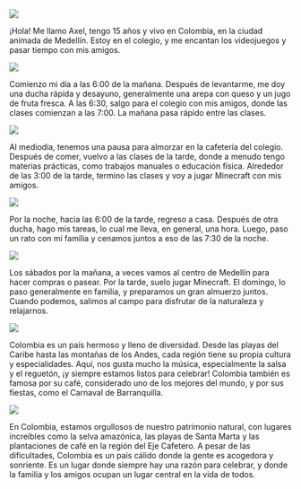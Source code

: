 <img style="max-width:500px;max-height: 250px;display:inline;" src="https://www.goodfreephotos.com/albums/colombia/medellin/cityscape-and-mountains-with-sky-clouds-in-medellin-colombia.jpg">


¡Hola! Me llamo Axel, tengo 15 años y vivo en Colombia, en la ciudad animada de Medellín. Estoy en el colegio, y me encantan los videojuegos y pasar tiempo con mis amigos.



<img style="max-width:500px;max-height: 250px;display:inline;" src="https://d194ip2226q57d.cloudfront.net/images/Arepas_DG_Recipe.original.jpg">

Comienzo mi día a las 6:00 de la mañana. Después de levantarme, me doy una ducha rápida y desayuno, generalmente una arepa con queso y un jugo de fruta fresca. A las 6:30, salgo para el colegio con mis amigos, donde las clases comienzan a las 7:00. La mañana pasa rápido entre las clases.



<img style="max-width:500px;max-height: 250px;display:inline;" src="https://myhealthyschool.com/wp-content/uploads/2021/01/Eat-Healthy-at-School.jpg">

Al mediodía, tenemos una pausa para almorzar en la cafetería del colegio. Después de comer, vuelvo a las clases de la tarde, donde a menudo tengo materias prácticas, como trabajos manuales o educación física. Alrededor de las 3:00 de la tarde, termino las clases y voy a jugar Minecraft con mis amigos.



<img style="max-width:500px;max-height: 250px;display:inline;" src="https://images.stockcake.com/public/6/b/2/6b2fd395-c2b4-4dea-b4fd-483ce49c14d2_large/late-night-studying-stockcake.jpg">

Por la noche, hacia las 6:00 de la tarde, regreso a casa. Después de otra ducha, hago mis tareas, lo cual me lleva, en general, una hora. Luego, paso un rato con mi familia y cenamos juntos a eso de las 7:30 de la noche.



<img style="max-width:500px;max-height: 250px;display:inline;" src="https://wander-lush.org/wp-content/uploads/2018/10/Emily-Lush-market-Medellin-Colombia-39.jpg">

Los sábados por la mañana, a veces vamos al centro de Medellín para hacer compras o pasear. Por la tarde, suelo jugar Minecraft. El domingo, lo paso generalmente en familia, y preparamos un gran almuerzo juntos. Cuando podemos, salimos al campo para disfrutar de la naturaleza y relajarnos.



<img style="max-width:500px;max-height: 250px;display:inline;" src="https://cdn.kimkim.com/files/a/article_images/images/08c3e9772e65aa78a7a66d860fa8f73dbdb45de4/big-910063c6da828ff8ed76f46484953e0f.jpg">

Colombia es un país hermoso y lleno de diversidad. Desde las playas del Caribe hasta las montañas de los Andes, cada región tiene su propia cultura y especialidades. Aquí, nos gusta mucho la música, especialmente la salsa y el reguetón, ¡y siempre estamos listos para celebrar! Colombia también es famosa por su café, considerado uno de los mejores del mundo, y por sus fiestas, como el Carnaval de Barranquilla.



<img style="max-width:500px;max-height: 250px;display:inline;" src="https://cdn.kimkim.com/files/a/images/f6e52a2a8368a04822727768a1f6b6773d9cd97e/big-a528538dd2e8a1822a0ffa4e620b34e9.jpg">

En Colombia, estamos orgullosos de nuestro patrimonio natural, con lugares increíbles como la selva amazónica, las playas de Santa Marta y las plantaciones de café en la región del Eje Cafetero. A pesar de las dificultades, Colombia es un país cálido donde la gente es acogedora y sonriente. Es un lugar donde siempre hay una razón para celebrar, y donde la familia y los amigos ocupan un lugar central en la vida de todos.
